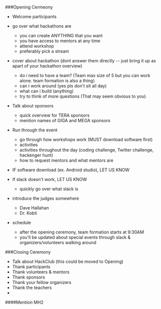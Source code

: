 ###Opening Cermeony
- Welcome participants
- go over what hackathons are
  - you can create ANYTHING that you want
  - you have access to mentors at any time
  - attend workshop  
  - preferably pick a stream
- cover about hackathon (dont answer them directly -- just bring it up as apart of your hackathon overview)
  - do i need to have a team? (Team max size of 5 but you can work alone. team formation is also a thing)
  - can i work around (yes pls don't sit all day)
  - what can i build (anything)
  - try to think of more questions (That may seem obvious to you)
  
- Talk about sponsors
  - quick overview for TERA sponsors
  - mention names of GIGA and MEGA sponsors
- Run through the event
  - go through how workshops work (MUST download software first)
  - activities
  - activities throughout the day (coding challenge, Twitter challenge, hackenger hunt)
  - how to request mentors and what mentors are
- IF software download (ex. Android studio), LET US KNOW
- If slack doesn't work, LET US KNOW
  - quickly go over what slack is
- introduce the judges somewhere
  - Dave Hallahan
  - Dr. Kobti
- schedule
  - after the opening ceremony, team formation starts at 9:30AM
  - you'll be updated about special events through slack & organizers/volunteers walking around

###Closing Ceremony
- Talk about HackClub (this could be moved to Opening)
- Thank participants
- Thank volunteers & mentors
- Thank sponsors
- Thank your fellow organizers
- Thank the teachers
- 

####Mention MH2





